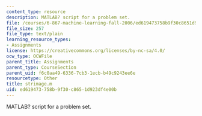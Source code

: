 ```yaml
---
content_type: resource
description: MATLAB? script for a problem set.
file: /courses/6-867-machine-learning-fall-2006/ed619473758b9f30c8651d923df4e00b_strimage.m
file_size: 257
file_type: text/plain
learning_resource_types:
- Assignments
license: https://creativecommons.org/licenses/by-nc-sa/4.0/
ocw_type: OCWFile
parent_title: Assignments
parent_type: CourseSection
parent_uid: f6c0aa49-6336-7cb3-1ecb-b49c9243ee6e
resourcetype: Other
title: strimage.m
uid: ed619473-758b-9f30-c865-1d923df4e00b
---
```

MATLAB? script for a problem set.